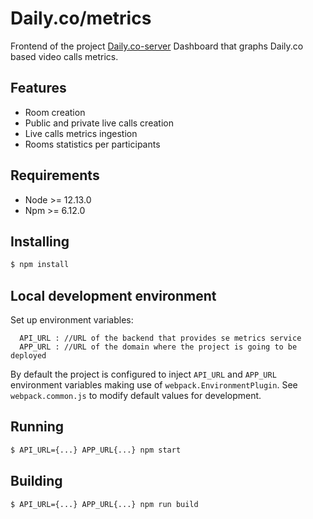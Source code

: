 # Daily.co/metrics

Frontend of the project [Daily.co-server](https://github.com/mikelRumayor/daily.co-server)
Dashboard that graphs Daily.co based video calls metrics.

## Features

- Room creation
- Public and private live calls creation
- Live calls metrics ingestion
- Rooms statistics per participants

## Requirements

- Node >= 12.13.0
- Npm >= 6.12.0

## Installing

```bash
$ npm install
```

## Local development environment

Set up environment variables:

```
  API_URL : //URL of the backend that provides se metrics service
  APP_URL : //URL of the domain where the project is going to be deployed
```

By default the project is configured to inject `API_URL` and `APP_URL` environment variables making use of `webpack.EnvironmentPlugin`. See `webpack.common.js` to modify default values for development.

## Running

```bash
$ API_URL={...} APP_URL{...} npm start
```

## Building

```bash
$ API_URL={...} APP_URL{...} npm run build
```
